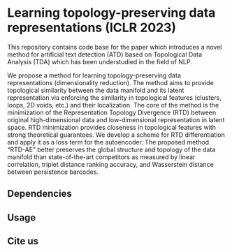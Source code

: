 # Learning topology-preserving data representations (ICLR 2023)

This repository contains code base for the paper which introduces a novel method for artificial text detection (ATD) based on Topological Data Analysis (TDA) which has been understudied in the field of NLP.

We propose a method for learning topology-preserving data representations (dimensionality reduction). The method aims to provide topological similarity between the data manifold and its latent representation via enforcing the similarity in topological features (clusters, loops, 2D voids, etc.) and their localization. The core of the method is the minimization of the Representation Topology Divergence (RTD) between original high-dimensional data and low-dimensional representation in latent space. RTD minimization provides closeness in topological features with strong theoretical guarantees. We develop a scheme for RTD differentiation and apply it as a loss term for the autoencoder. The proposed method “RTD-AE” better preserves the global structure and topology of the data manifold than state-of-the-art competitors as measured by linear correlation, triplet distance ranking accuracy, and Wasserstein distance between persistence barcodes.

## Dependencies

## Usage

## Cite us

